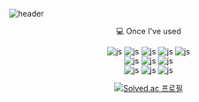 ![header](https://capsule-render.vercel.app/api?type=shark&color=auto&height=300&section=header&text=Just%20Do%20It&fontSize=90&animation=fadeIn&fontAlignY=55)

<div align="center">


 💻 Once I've used

![js](https://img.shields.io/badge/Java-ED8B00?style=for-the-badge&logo=openjdk&logoColor=white)
![js](https://img.shields.io/badge/Spring-6DB33F?style=for-the-badge&logo=spring&logoColor=white)
![js](https://img.shields.io/badge/Spring%20Boot-6DB33F?style=for-the-badge&logo=spring%20boot&logoColor=white)
![js](https://img.shields.io/badge/C-00599C?style=for-the-badge&logo=c&logoColor=white)
![js](https://img.shields.io/badge/C%2B%2B-00599C?style=for-the-badge&logo=c%2B%2B&logoColor=white)   
![js](https://img.shields.io/badge/MySQL-00000F?style=for-the-badge&logo=mysql&logoColor=white)
![js](https://img.shields.io/badge/mariadb-003545?style=for-the-badge&logo=mariadb&logoColor=white)
![js](https://img.shields.io/badge/hibernate-59666C?style=for-the-badge&logo=hibernate&logoColor=white)   
![js](https://img.shields.io/badge/linux-FCC624?style=for-the-badge&logo=linux&logoColor=white)
![js](https://img.shields.io/badge/git-F05032?style=for-the-badge&logo=git&logoColor=white)
![js](https://img.shields.io/badge/postman-FF6C37?style=for-the-badge&logo=postman&logoColor=white)


[![Solved.ac
프로필](http://mazassumnida.wtf/api/generate_badge?boj=kyukyu0314)](https://solved.ac/kyukyu0314)

</div>
